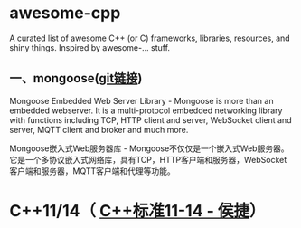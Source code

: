 # awesome-cpp
A curated list of awesome C++ (or C) frameworks, libraries, resources, and shiny things. Inspired by awesome-... stuff.

## 一、mongoose([git链接](https://github.com/cesanta/mongoose))
> 
Mongoose Embedded Web Server Library - Mongoose is more than an embedded webserver. It is a multi-protocol embedded networking library with functions including TCP, HTTP client and server, WebSocket client and server, MQTT client and broker and much more.
> 
Mongoose嵌入式Web服务器库 - Mongoose不仅仅是一个嵌入式Web服务器。它是一个多协议嵌入式网络库，具有TCP，HTTP客户端和服务器，WebSocket客户端和服务器，MQTT客户端和代理等功能。

# C++11/14（ [C++标准11-14 - 侯捷](https://www.bilibili.com/video/av24180269)）
